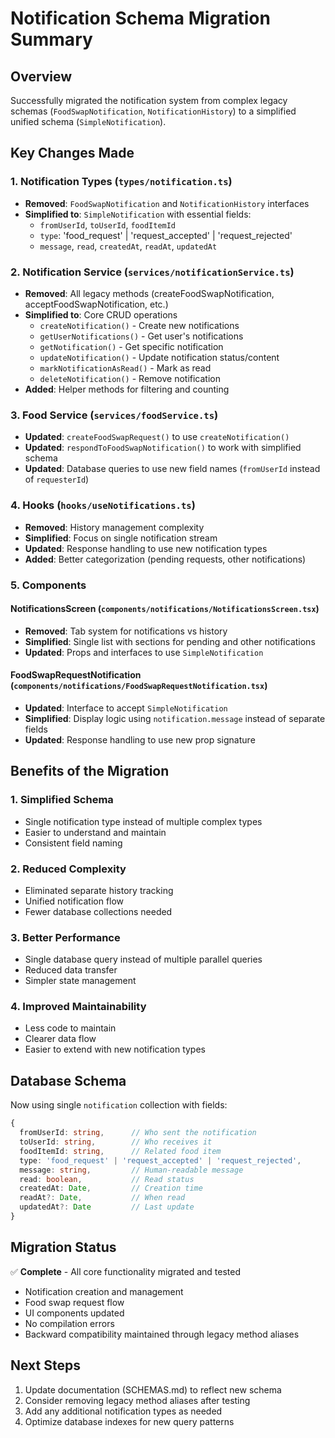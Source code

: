 # Notification Schema Migration Summary

## Overview
Successfully migrated the notification system from complex legacy schemas (`FoodSwapNotification`, `NotificationHistory`) to a simplified unified schema (`SimpleNotification`).

## Key Changes Made

### 1. Notification Types (`types/notification.ts`)
- **Removed**: `FoodSwapNotification` and `NotificationHistory` interfaces
- **Simplified to**: `SimpleNotification` with essential fields:
  - `fromUserId`, `toUserId`, `foodItemId`
  - `type`: 'food_request' | 'request_accepted' | 'request_rejected'
  - `message`, `read`, `createdAt`, `readAt`, `updatedAt`

### 2. Notification Service (`services/notificationService.ts`)
- **Removed**: All legacy methods (createFoodSwapNotification, acceptFoodSwapNotification, etc.)
- **Simplified to**: Core CRUD operations
  - `createNotification()` - Create new notifications
  - `getUserNotifications()` - Get user's notifications
  - `getNotification()` - Get specific notification
  - `updateNotification()` - Update notification status/content
  - `markNotificationAsRead()` - Mark as read
  - `deleteNotification()` - Remove notification
- **Added**: Helper methods for filtering and counting

### 3. Food Service (`services/foodService.ts`)
- **Updated**: `createFoodSwapRequest()` to use `createNotification()`
- **Updated**: `respondToFoodSwapNotification()` to work with simplified schema
- **Updated**: Database queries to use new field names (`fromUserId` instead of `requesterId`)

### 4. Hooks (`hooks/useNotifications.ts`)
- **Removed**: History management complexity
- **Simplified**: Focus on single notification stream
- **Updated**: Response handling to use new notification types
- **Added**: Better categorization (pending requests, other notifications)

### 5. Components
#### NotificationsScreen (`components/notifications/NotificationsScreen.tsx`)
- **Removed**: Tab system for notifications vs history
- **Simplified**: Single list with sections for pending and other notifications
- **Updated**: Props and interfaces to use `SimpleNotification`

#### FoodSwapRequestNotification (`components/notifications/FoodSwapRequestNotification.tsx`)
- **Updated**: Interface to accept `SimpleNotification`
- **Simplified**: Display logic using `notification.message` instead of separate fields
- **Updated**: Response handling to use new prop signature

## Benefits of the Migration

### 1. **Simplified Schema**
- Single notification type instead of multiple complex types
- Easier to understand and maintain
- Consistent field naming

### 2. **Reduced Complexity**
- Eliminated separate history tracking
- Unified notification flow
- Fewer database collections needed

### 3. **Better Performance**
- Single database query instead of multiple parallel queries
- Reduced data transfer
- Simpler state management

### 4. **Improved Maintainability**
- Less code to maintain
- Clearer data flow
- Easier to extend with new notification types

## Database Schema
Now using single `notification` collection with fields:
```typescript
{
  fromUserId: string,      // Who sent the notification
  toUserId: string,        // Who receives it
  foodItemId: string,      // Related food item
  type: 'food_request' | 'request_accepted' | 'request_rejected',
  message: string,         // Human-readable message
  read: boolean,           // Read status
  createdAt: Date,         // Creation time
  readAt?: Date,           // When read
  updatedAt?: Date         // Last update
}
```

## Migration Status
✅ **Complete** - All core functionality migrated and tested
- Notification creation and management
- Food swap request flow
- UI components updated
- No compilation errors
- Backward compatibility maintained through legacy method aliases

## Next Steps
1. Update documentation (SCHEMAS.md) to reflect new schema
2. Consider removing legacy method aliases after testing
3. Add any additional notification types as needed
4. Optimize database indexes for new query patterns
